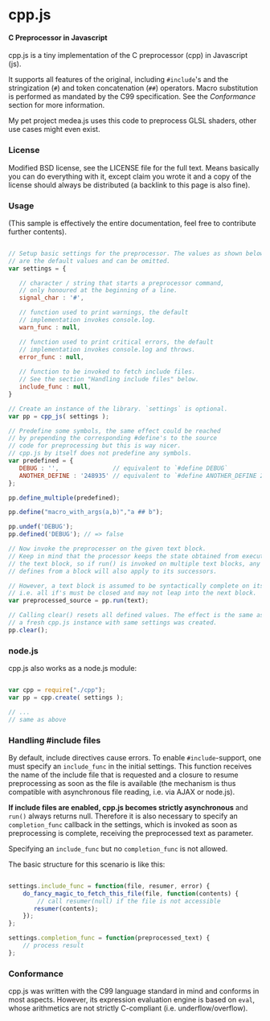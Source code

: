 cpp.js
========

#### C Preprocessor in Javascript ####

cpp.js is a tiny implementation of the C preprocessor (cpp) in Javascript (js).

It supports all features of the original, including `#include`'s and the
stringization (`#`) and token concatenation (`##`) operators. Macro substitution
is performed as mandated by the C99 specification. See the *Conformance* section
for more information.

My pet project medea.js uses this code to preprocess GLSL shaders, other use
cases might even exist. 

### License ###

Modified BSD license, see the LICENSE file for the full text. Means 
basically you can do everything with it, except claim you wrote it
and a copy of the license should always be distributed (a backlink
to this page is also fine).

### Usage ###

(This sample is effectively the entire documentation, feel free to contribute further contents).

```javascript

// Setup basic settings for the preprocessor. The values as shown below
// are the default values and can be omitted.
var settings = { 

   // character / string that starts a preprocessor command, 
   // only honoured at the beginning of a line.
   signal_char : '#',

   // function used to print warnings, the default 
   // implementation invokes console.log.
   warn_func : null,

   // function used to print critical errors, the default 
   // implementation invokes console.log and throws.
   error_func : null,
   
   // function to be invoked to fetch include files.
   // See the section "Handling include files" below.
   include_func : null,
}

// Create an instance of the library. `settings` is optional.
var pp = cpp_js( settings );

// Predefine some symbols, the same effect could be reached
// by prepending the corresponding #define's to the source
// code for preprocessing but this is way nicer.
// cpp.js by itself does not predefine any symbols.
var predefined = {
   DEBUG : '',               // equivalent to `#define DEBUG`
   ANOTHER_DEFINE : '248935' // equivalent to `#define ANOTHER_DEFINE 248935`
};

pp.define_multiple(predefined);

pp.define("macro_with_args(a,b)","a ## b");

pp.undef('DEBUG');
pp.defined('DEBUG'); // => false

// Now invoke the preprocesser on the given text block.
// Keep in mind that the processor keeps the state obtained from executing 
// the text block, so if run() is invoked on multiple text blocks, any 
// defines from a block will also apply to its successors.

// However, a text block is assumed to be syntactically complete on its own, 
// i.e. all if's must be closed and may not leap into the next block.
var preprocessed_source = pp.run(text);

// Calling clear() resets all defined values. The effect is the same as if
// a fresh cpp.js instance with same settings was created.
pp.clear();

```

### node.js ###

cpp.js also works as a node.js module:


```javascript

var cpp = require("./cpp");
var pp = cpp.create( settings );

// ...
// same as above

```

### Handling #include files ###

By default, include directives cause errors. To enable `#include`-support, one
must specify an `include_func` in the initial settings. This function receives
the name of the include file that is requested and a closure to resume
preprocessing as soon as the file is available (the mechanism is thus 
compatible with asynchronous file reading, i.e. via AJAX or node.js).

**If include files are enabled, cpp.js becomes strictly asynchronous** and
`run()` always returns null. Therefore it is also necessary to specify an
`completion_func` callback in the settings, which is invoked as soon as 
preprocessing is complete, receiving the preprocessed text as parameter.

Specifying an `include_func` but no `completion_func` is not allowed.

The basic structure for this scenario is like this:

```javascript

settings.include_func = function(file, resumer, error) {
    do_fancy_magic_to_fetch_this_file(file, function(contents) {
		// call resumer(null) if the file is not accessible
	   resumer(contents);
	});
};

settings.completion_func = function(preprocessed_text) {
    // process result
};
```

### Conformance ###

cpp.js was written with the C99 language standard in mind and conforms in most
aspects. However, its expression evaluation engine is based on `eval`, whose
arithmetics are not strictly C-compliant (i.e. underflow/overflow).




